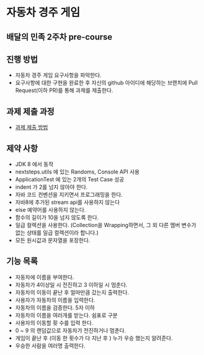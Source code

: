 # 자동차 경주 게임

## 배달의 민족 2주차 pre-course

## 진행 방법
* 자동차 경주 게임 요구사항을 파악한다.
* 요구사항에 대한 구현을 완료한 후 자신의 github 아이디에 해당하는 브랜치에 Pull Request(이하 PR)를 통해 과제를 제출한다.

## 과제 제출 과정
* [과제 제출 방법](https://github.com/next-step/nextstep-docs/tree/master/precourse)

## 제약 사항

* JDK 8 에서 동작 
* nextsteps.utils 에 있는 Randoms, Console API 사용
* ApplicationTest 에 있는 2개의 Test Case 성공
* indent 가 2를 넘지 않아야 한다.
* 자바 코드 컨벤션을 지키면서 프로그래밍을 한다.
* 자바8에 추가된 stream api를 사용하지 않는다 
* else 예약어를 사용하지 않는다.
* 함수의 길이가 10을 넘지 않도록 한다.
* 일급 컬렉션을 사용한다. (Collection을 Wrapping하면서, 그 외 다른 멤버 변수가 없는 상태를 일급 컬렉션이라 합니다.)
* 모든 원시값과 문자열을 포장한다.

## 기능 목록

* 자동차에 이름을 부여한다.
* 자동차가 4이상일 시 전진하고  3 이하일 시 멈춘다.
* 자동차의 이동이 끝난 후 얼마만큼 갔는지 출력한다.  
* 사용자가 자동차의 이름을 입력한다.
* 자동차의 이름을 검증한다. 5자 이하 
* 자동차의 이름을 여러개를 받는다. 쉼표로 구분 
* 사용자의 이동할 횟 수를 입력 한다. 
* 0 ~ 9 의 랜덤값으로 자동차가 전진하거나 멈춘다.
* 게임이 끝난 후 (이동 한 횟수가 다 지난 후  ) 누가 우승 했는지 알려준다.
* 우승한 사람을 여러명 출력한다. 





